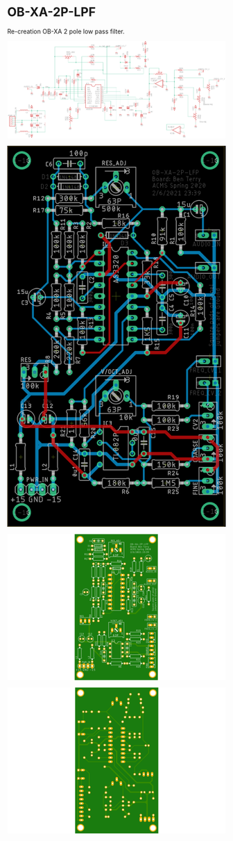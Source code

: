 # OB-XA-2P-LPF

Re-creation OB-XA 2 pole low pass filter.

![ob-xa-2p-lpf-schematic](./README.assets/ob-xa-2p-lpf-schematic.png)

![ob-xa-2p-lpf-board](./README.assets/ob-xa-2p-lpf-board.png)

![ob-xa-2p-lpf-top](./README.assets/ob-xa-2p-lpf-top.png)

![ob-xa-2p-lpf-bottom](./README.assets/ob-xa-2p-lpf-bottom.png)
